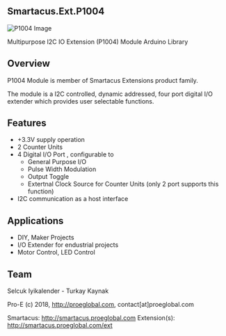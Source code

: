 ## Smartacus.Ext.P1004

![P1004 Image](http://proeglobal.com/wp-content/uploads/2018/05/SmEx1004.I01.png)

Multipurpose I2C IO Extension (P1004) Module Arduino Library

## Overview

P1004 Module is member of Smartacus Extensions product family. 

The module is a I2C controlled, dynamic addressed, four port digital I/O extender which provides user selectable functions. 

## Features

* +3.3V supply operation 
* 2 Counter Units 
* 4 Digital I/O Port , configurable to 
	- General Purpose I/O 
	- Pulse Width Modulation 
	- Output Toggle 
	- Extertnal Clock Source for Counter Units (only 2 port supports this function) 
* I2C communication as a host interface

## Applications

* DIY, Maker Projects 
* I/O Extender for endustrial projects 
* Motor Control, LED Control

## Team

Selcuk Iyikalender - Turkay Kaynak

Pro-E (c) 2018, http://proeglobal.com, contact[at]proeglobal.com

Smartacus: http://smartacus.proeglobal.com
Extension(s): http://smartacus.proeglobal.com/ext